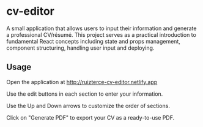 # cv-editor

A small application that allows users to input their information and generate a professional CV/résumé. This project serves as a practical introduction to fundamental React concepts including state and props management, component structuring, handling user input and deploying.

## Usage

Open the application at http://ruizterce-cv-editor.netlify.app

Use the edit buttons in each section to enter your information.

Use the Up and Down arrows to customize the order of sections.

Click on "Generate PDF" to export your CV as a ready-to-use PDF.
